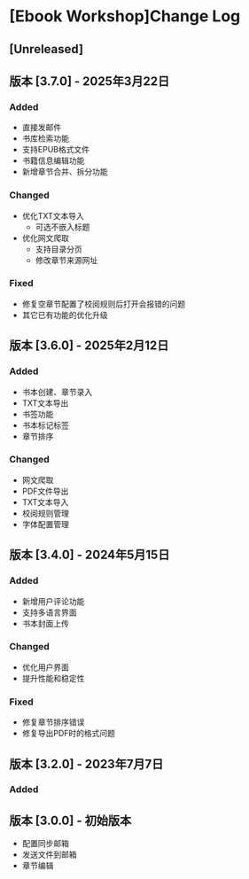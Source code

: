 # [Ebook Workshop]Change Log

## [Unreleased]


## 版本 [3.7.0] - 2025年3月22日
### Added
* 直接发邮件
* 书库检索功能
* 支持EPUB格式文件
* 书籍信息编辑功能
* 新增章节合并、拆分功能

### Changed
* 优化TXT文本导入
    * 可选不嵌入标题
* 优化网文爬取
    * 支持目录分页
    * 修改章节来源网址

### Fixed
* 修复空章节配置了校阅规则后打开会报错的问题
* 其它已有功能的优化升级

## 版本 [3.6.0] - 2025年2月12日
### Added
* 书本创建、章节录入
* TXT文本导出
* 书签功能
* 书本标记标签
* 章节排序

### Changed
* 网文爬取
* PDF文件导出
* TXT文本导入
* 校阅规则管理
* 字体配置管理


## 版本 [3.4.0] - 2024年5月15日
### Added
* 新增用户评论功能
* 支持多语言界面
* 书本封面上传

### Changed
* 优化用户界面
* 提升性能和稳定性

### Fixed
* 修复章节排序错误
* 修复导出PDF时的格式问题


## 版本 [3.2.0] - 2023年7月7日
### Added

## 版本 [3.0.0] - 初始版本
* 配置同步邮箱
* 发送文件到邮箱
* 章节编辑


